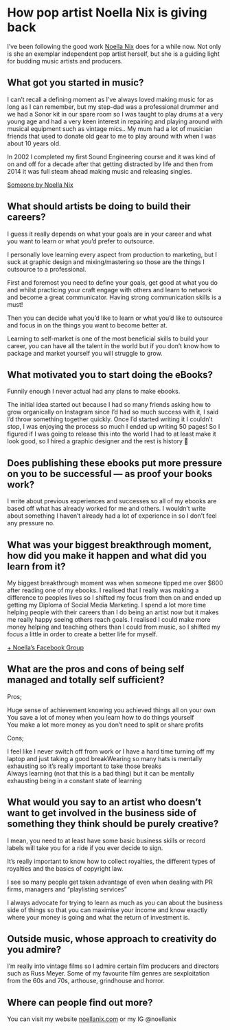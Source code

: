 # How pop artist Noella Nix is giving back



I’ve been following the good work [Noella Nix](https://www.noellanix.com/) does for a while now. Not only is she an exemplar independent pop artist herself, but she is a guiding light for budding music artists and producers.

What got you started in music?
------------------------------

I can’t recall a defining moment as I’ve always loved making music for as long as I can remember, but my step-dad was a professional drummer and we had a Sonor kit in our spare room so I was taught to play drums at a very young age and had a very keen interest in repairing and playing around with musical equipment such as vintage mics.. My mum had a lot of musician friends that used to donate old gear to me to play around with when I was about 10 years old.

In 2002 I completed my first Sound Engineering course and it was kind of on and off for a decade after that getting distracted by life and then from 2014 it was full steam ahead making music and releasing singles.

[Someone by Noella Nix](https://noellanix.bandcamp.com/track/someone)

What should artists be doing to build their careers?
----------------------------------------------------

I guess it really depends on what your goals are in your career and what you want to learn or what you’d prefer to outsource.

I personally love learning every aspect from production to marketing, but I suck at graphic design and mixing/mastering so those are the things I outsource to a professional.

First and foremost you need to define your goals, get good at what you do and whilst practicing your craft engage with others and learn to network and become a great communicator. Having strong communication skills is a must!

Then you can decide what you’d like to learn or what you’d like to outsource and focus in on the things you want to become better at.

Learning to self-market is one of the most beneficial skills to build your career, you can have all the talent in the world but if you don’t know how to package and market yourself you will struggle to grow.

What motivated you to start doing the eBooks?
---------------------------------------------

Funnily enough I never actual had any plans to make ebooks.

The initial idea started out because I had so many friends asking how to grow organically on Instagram since I’d had so much success with it, I said I’d throw something together quickly. Once I’d started writing it I couldn’t stop, I was enjoying the process so much I ended up writing 50 pages! So I figured if I was going to release this into the world I had to at least make it look good, so I hired a graphic designer and the rest is history 🙂

Does publishing these ebooks put more pressure on you to be successful — as proof your books work?
--------------------------------------------------------------------------------------------------

I write about previous experiences and successes so all of my ebooks are based off what has already worked for me and others. I wouldn’t write about something I haven’t already had a lot of experience in so I don’t feel any pressure no.

What was your biggest breakthrough moment, how did you make it happen and what did you learn from it?
-----------------------------------------------------------------------------------------------------

My biggest breakthrough moment was when someone tipped me over $600 after reading one of my ebooks. I realised that I really was making a difference to peoples lives so I shifted my focus from then on and ended up getting my Diploma of Social Media Marketing. I spend a lot more time helping people with their careers than I do being an artist now but it makes me really happy seeing others reach goals. I realised I could make more money helping and teaching others than I could from music, so I shifted my focus a little in order to create a better life for myself.

[+ Noella’s Facebook Group](https://www.facebook.com/groups/growmysocials)

What are the pros and cons of being self managed and totally self sufficient?
-----------------------------------------------------------------------------

Pros;

Huge sense of achievement knowing you achieved things all on your own  
You save a lot of money when you learn how to do things yourself  
You make a lot more money as you don’t need to split or share profits

Cons;

I feel like I never switch off from work or I have a hard time turning off my laptop and just taking a good breakWearing so many hats is mentally exhausting so it’s really important to take those breaks  
Always learning (not that this is a bad thing) but it can be mentally exhausting being in a constant state of learning

What would you say to an artist who doesn’t want to get involved in the business side of something they think should be purely creative?
----------------------------------------------------------------------------------------------------------------------------------------

I mean, you need to at least have some basic business skills or record labels will take you for a ride if you ever decide to sign.

It’s really important to know how to collect royalties, the different types of royalties and the basics of copyright law.

I see so many people get taken advantage of even when dealing with PR firms, managers and “playlisting services”

I always advocate for trying to learn as much as you can about the business side of things so that you can maximise your income and know exactly where your money is going and what the return of investment is.

Outside music, whose approach to creativity do you admire?
----------------------------------------------------------

I’m really into vintage films so I admire certain film producers and directors such as Russ Meyer. Some of my favourite film genres are sexploitation from the 60s and 70s, arthouse, grindhouse and horror.

Where can people find out more?
-------------------------------

You can visit my website [noellanix.com](http://noellanix.com) or my IG @noellanix

